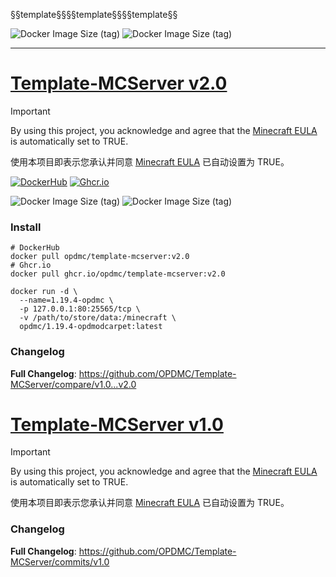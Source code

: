 §§template§§§§template§§§§template§§

![Docker Image Size (tag)](https://img.shields.io/docker/image-size/opdmc/template-mcserver/v2.0?arch=amd64&label=v2.0-amd64&color=006688) ![Docker Image Size (tag)](https://img.shields.io/docker/image-size/opdmc/template-mcserver/v2.0?arch=arm64&label=v2.0-arm64&color=008866)


---

# [Template-MCServer v2.0](https://github.com/OPDMC/Template-MCServer/releases/tag/v2.0)

> [!IMPORTANT]
> By using this project, you acknowledge and agree that the [Minecraft EULA](https://account.mojang.com/documents/minecraft_eula) is automatically set to TRUE.
> 
> 使用本项目即表示您承认并同意 [Minecraft EULA](https://account.mojang.com/documents/minecraft_eula) 已自动设置为 TRUE。

<a href='https://hub.docker.com/r/opdmc/template-mcserver'><img src="https://img.shields.io/badge/-DockerHub-1c90ed?style=flat&amp;logo=Docker&amp;logoColor=white" referrerpolicy="no-referrer" alt="DockerHub"></a> <a href='https://github.com/OPDMC/Template-MCServer/pkgs/container/template-mcserver'><img src="https://img.shields.io/badge/-Ghcr.io-8957E5?style=flat&amp;logo=GitHub&amp;logoColor=white" referrerpolicy="no-referrer" alt="Ghcr.io"></a>

![Docker Image Size (tag)](https://img.shields.io/docker/image-size/opdmc/template-mcserver/v2.0?arch=amd64&label=v2.0-amd64&color=006688) ![Docker Image Size (tag)](https://img.shields.io/docker/image-size/opdmc/template-mcserver/v2.0?arch=arm64&label=v2.0-arm64&color=008866)

### Install

```shell
# DockerHub
docker pull opdmc/template-mcserver:v2.0
# Ghcr.io
docker pull ghcr.io/opdmc/template-mcserver:v2.0
```

```shell
docker run -d \
  --name=1.19.4-opdmc \
  -p 127.0.0.1:80:25565/tcp \
  -v /path/to/store/data:/minecraft \
  opdmc/1.19.4-opdmodcarpet:latest
```

### Changelog

**Full Changelog**: https://github.com/OPDMC/Template-MCServer/compare/v1.0...v2.0

# [Template-MCServer v1.0](https://github.com/OPDMC/Template-MCServer/releases/tag/v1.0)

> [!IMPORTANT]
> By using this project, you acknowledge and agree that the [Minecraft EULA](https://account.mojang.com/documents/minecraft_eula) is automatically set to TRUE.
> 
> 使用本项目即表示您承认并同意 [Minecraft EULA](https://account.mojang.com/documents/minecraft_eula) 已自动设置为 TRUE。

### Changelog

**Full Changelog**: https://github.com/OPDMC/Template-MCServer/commits/v1.0